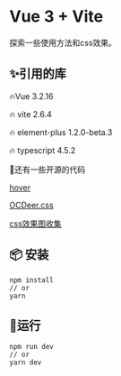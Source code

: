 # Vue 3 + Vite

探索一些使用方法和css效果。

## ✨引用的库

🔥Vue 3.2.16

🔥 vite 2.6.4

🔥 element-plus 1.2.0-beta.3

🔥 typescript 4.5.2

👏还有一些开源的代码

[hover](https://gitee.com/mirrors/hover)

[OCDeer.css](https://gitee.com/mtnlmm/ocdeer)

[css效果图收集](https://gitee.com/qm1989/css_effect_map_collection)

## 📦 安装

```
npm install
// or
yarn
```

## 💨运行

```
npm run dev
// or
yarn dev
```